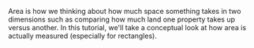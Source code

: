 Area is how we thinking about how much space something takes in two dimensions such as comparing how much land one property takes up versus another.  In this tutorial, we'll take a conceptual look at how area is actually measured (especially for rectangles).